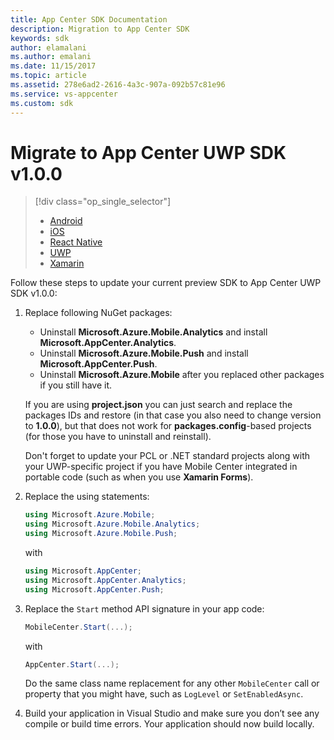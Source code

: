 ```yaml
---
title: App Center SDK Documentation
description: Migration to App Center SDK
keywords: sdk
author: elamalani
ms.author: emalani
ms.date: 11/15/2017
ms.topic: article
ms.assetid: 278e6ad2-2616-4a3c-907a-092b57c81e96
ms.service: vs-appcenter
ms.custom: sdk
---
```


# Migrate to App Center UWP SDK v1.0.0

> [!div class="op_single_selector"]
> * [Android](android.md)
> * [iOS](ios.md)
> * [React Native](react-native.md)
> * [UWP](uwp.md)
> * [Xamarin](xamarin.md)

Follow these steps to update your current preview SDK to App Center UWP SDK v1.0.0:

1. Replace following NuGet packages:

    * Uninstall **Microsoft.Azure.Mobile.Analytics** and install **Microsoft.AppCenter.Analytics**.
    * Uninstall **Microsoft.Azure.Mobile.Push** and install **Microsoft.AppCenter.Push**.
    * Uninstall **Microsoft.Azure.Mobile** after you replaced other packages if you still have it.

    If you are using **project.json** you can just search and replace the packages IDs and restore (in that case you also need to change version to **1.0.0**), but that does not work for **packages.config**-based projects (for those you have to uninstall and reinstall).

    Don't forget to update your PCL or .NET standard projects along with your UWP-specific project if you have Mobile Center integrated in portable code (such as when you use **Xamarin Forms**).

2. Replace the using statements:

    ```csharp
    using Microsoft.Azure.Mobile;
    using Microsoft.Azure.Mobile.Analytics;
    using Microsoft.Azure.Mobile.Push;
    ```

    with

    ```csharp
    using Microsoft.AppCenter;
    using Microsoft.AppCenter.Analytics;
    using Microsoft.AppCenter.Push;
    ```

3. Replace the `Start` method API signature in your app code:

    ```csharp
    MobileCenter.Start(...);
    ```

    with

    ```csharp
    AppCenter.Start(...);
    ```

    Do the same class name replacement for any other `MobileCenter` call or property that you might have, such as `LogLevel` or `SetEnabledAsync`.

4. Build your application in Visual Studio and make sure you don’t see any compile or build time errors. Your application should now build locally.
